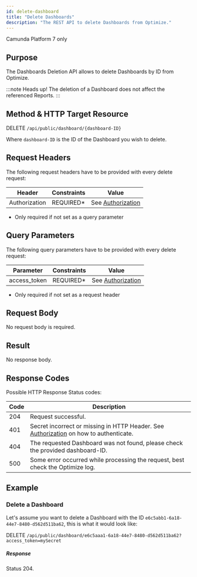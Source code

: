 ```yaml
---
id: delete-dashboard
title: "Delete Dashboards"
description: "The REST API to delete Dashboards from Optimize."
---
```


<span class="badge badge--platform">Camunda Platform 7 only</span>

## Purpose

The Dashboards Deletion API allows to delete Dashboards by ID from Optimize.

:::note Heads up!
The deletion of a Dashboard does not affect the referenced Reports.
:::


## Method & HTTP Target Resource

DELETE `/api/public/dashboard/{dashboard-ID}`

Where `dashboard-ID` is the ID of the Dashboard you wish to delete.

## Request Headers

The following request headers have to be provided with every delete request:

|Header|Constraints|Value|
|--- |--- |--- |
|Authorization|REQUIRED*|See [Authorization](../../authorization)|

* Only required if not set as a query parameter

## Query Parameters

The following query parameters have to be provided with every delete request:

|Parameter|Constraints|Value|
|--- |--- |--- |
|access_token|REQUIRED*|See [Authorization](../../authorization)|

* Only required if not set as a request header

## Request Body

No request body is required.

## Result

No response body.

## Response Codes

Possible HTTP Response Status codes:

|Code|Description|
|--- |--- |
|204|Request successful.|
|401|Secret incorrect or missing in HTTP Header. See [Authorization](../../authorization) on how to authenticate.|
|404|The requested Dashboard was not found, please check the provided dashboard-ID.|
|500|Some error occurred while processing the request, best check the Optimize log.|

## Example

### Delete a Dashboard
Let's assume you want to delete a Dashboard with the ID `e6c5abb1-6a18-44e7-8480-d562d511ba62`, this is what it would look like:

DELETE `/api/public/dashboard/e6c5aaa1-6a18-44e7-8480-d562d511ba62?access_token=mySecret`

##### Response

Status 204.